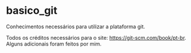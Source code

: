 # basico_git
Conhecimentos necessários para utilizar a plataforma git.

Todos os créditos necessários para o site: https://git-scm.com/book/pt-br.
Alguns adicionais foram feitos por mim.
